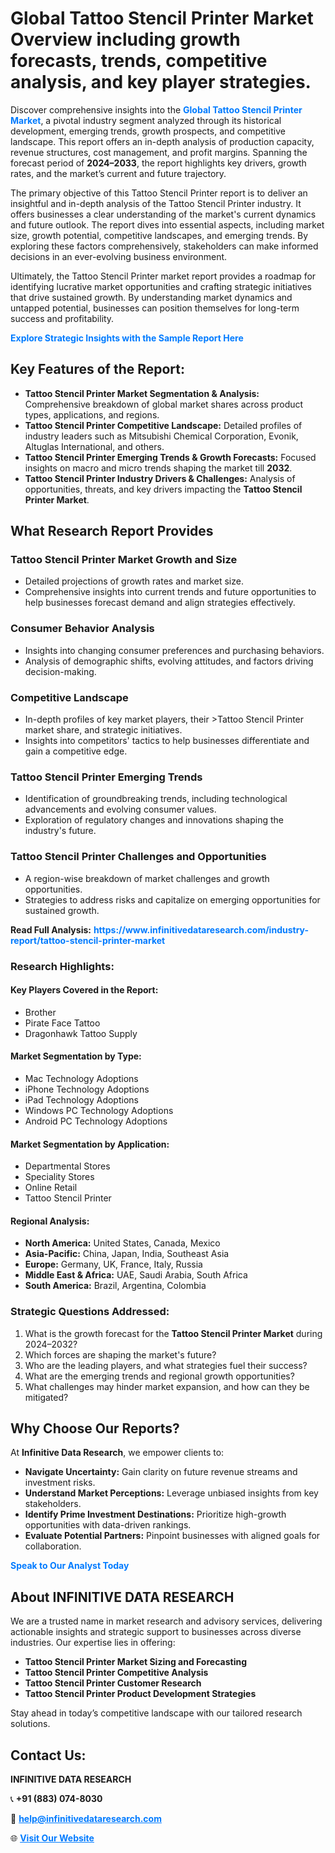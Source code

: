 <h1>Global Tattoo Stencil Printer Market Overview including growth forecasts, trends, competitive analysis, and key player strategies.</h1>
<p>
Discover comprehensive insights into the 
<a href="https://www.infinitivedataresearch.com/industry-report/tattoo-stencil-printer-market" rel="dofollow" style="color: #007BFF; text-decoration: none;"><strong>Global Tattoo Stencil Printer Market</strong></a>, a pivotal industry segment analyzed through its historical development, emerging trends, growth prospects, and competitive landscape. This report offers an in-depth analysis of production capacity, revenue structures, cost management, and profit margins. Spanning the forecast period of <strong>2024–2033</strong>, the report highlights key drivers, growth rates, and the market’s current and future trajectory.
</p>
<p>
The primary objective of this Tattoo Stencil Printer report is to deliver an insightful and in-depth analysis of the Tattoo Stencil Printer industry. It offers businesses a clear understanding of the market's current dynamics and future outlook. The report dives into essential aspects, including market size, growth potential, competitive landscapes, and emerging trends. By exploring these factors comprehensively, stakeholders can make informed decisions in an ever-evolving business environment.
</p>
<p>
Ultimately, the Tattoo Stencil Printer market report provides a roadmap for identifying lucrative market opportunities and crafting strategic initiatives that drive sustained growth. By understanding market dynamics and untapped potential, businesses can position themselves for long-term success and profitability.
</p>
<p>
<a href="https://www.infinitivedataresearch.com/request-sample/reportId=107386" style="color: #007BFF; text-decoration: none;"><strong>Explore Strategic Insights with the Sample Report Here</strong></a>
</p>

<h2>Key Features of the Report:</h2>
<ul>
<li><strong>Tattoo Stencil Printer Market Segmentation & Analysis:</strong> Comprehensive breakdown of global market shares across product types, applications, and regions.</li>
<li><strong>Tattoo Stencil Printer Competitive Landscape:</strong> Detailed profiles of industry leaders such as Mitsubishi Chemical Corporation, Evonik, Altuglas International, and others.</li>
<li><strong>Tattoo Stencil Printer Emerging Trends & Growth Forecasts:</strong> Focused insights on macro and micro trends shaping the market till <strong>2032</strong>.</li>
<li><strong>Tattoo Stencil Printer Industry Drivers & Challenges:</strong> Analysis of opportunities, threats, and key drivers impacting the <strong>Tattoo Stencil Printer Market</strong>.</li>
</ul>

<h2>What Research Report Provides</h2>
<h3>Tattoo Stencil Printer Market Growth and Size</h3>
<ul>
<li>Detailed projections of growth rates and market size.</li>
<li>Comprehensive insights into current trends and future opportunities to help businesses forecast demand and align strategies effectively.</li>
</ul>

<h3>Consumer Behavior Analysis</h3>
<ul>
<li>Insights into changing consumer preferences and purchasing behaviors.</li>
<li>Analysis of demographic shifts, evolving attitudes, and factors driving decision-making.</li>
</ul>

<h3>Competitive Landscape</h3>
<ul>
<li>In-depth profiles of key market players, their >Tattoo Stencil Printer market share, and strategic initiatives.</li>
<li>Insights into competitors' tactics to help businesses differentiate and gain a competitive edge.</li>
</ul>

<h3>Tattoo Stencil Printer Emerging Trends</h3>
<ul>
<li>Identification of groundbreaking trends, including technological advancements and evolving consumer values.</li>
<li>Exploration of regulatory changes and innovations shaping the industry's future.</li>
</ul>

<h3>Tattoo Stencil Printer Challenges and Opportunities</h3>
<ul>
<li>A region-wise breakdown of market challenges and growth opportunities.</li>
<li>Strategies to address risks and capitalize on emerging opportunities for sustained growth.</li>
</ul>
<p><strong>Read Full Analysis:</strong> <a href="https://www.infinitivedataresearch.com/industry-report/tattoo-stencil-printer-market" rel="dofollow" style="color: #007BFF; text-decoration: none;"><strong>https://www.infinitivedataresearch.com/industry-report/tattoo-stencil-printer-market</strong></a></p>
<h3>Research Highlights:</h3>
<h4>Key Players Covered in the Report:</h4>
<ul><li>Brother</li><li>Pirate Face Tattoo</li><li>Dragonhawk Tattoo Supply</li></ul>
<h4>Market Segmentation by Type:</h4>
<ul><li>Mac Technology Adoptions</li><li>iPhone Technology Adoptions</li><li>iPad Technology Adoptions</li><li>Windows PC Technology Adoptions</li><li>Android PC Technology Adoptions</li></ul>
<h4>Market Segmentation by Application:</h4>
<ul><li>Departmental Stores</li><li>Speciality Stores</li><li>Online Retail</li><li>Tattoo Stencil Printer</li></ul>

<h4>Regional Analysis:</h4>
<ul>
<li><strong>North America:</strong> United States, Canada, Mexico</li>
<li><strong>Asia-Pacific:</strong> China, Japan, India, Southeast Asia</li>
<li><strong>Europe:</strong> Germany, UK, France, Italy, Russia</li>
<li><strong>Middle East & Africa:</strong> UAE, Saudi Arabia, South Africa</li>
<li><strong>South America:</strong> Brazil, Argentina, Colombia</li>
</ul>

<h3>Strategic Questions Addressed:</h3>
<ol>
<li>What is the growth forecast for the <strong>Tattoo Stencil Printer Market</strong> during 2024–2032?</li>
<li>Which forces are shaping the market's future?</li>
<li>Who are the leading players, and what strategies fuel their success?</li>
<li>What are the emerging trends and regional growth opportunities?</li>
<li>What challenges may hinder market expansion, and how can they be mitigated?</li>
</ol>

<h2>Why Choose Our Reports?</h2>
<p>At <strong>Infinitive Data Research</strong>, we empower clients to:</p>
<ul>
<li><strong>Navigate Uncertainty:</strong> Gain clarity on future revenue streams and investment risks.</li>
<li><strong>Understand Market Perceptions:</strong> Leverage unbiased insights from key stakeholders.</li>
<li><strong>Identify Prime Investment Destinations:</strong> Prioritize high-growth opportunities with data-driven rankings.</li>
<li><strong>Evaluate Potential Partners:</strong> Pinpoint businesses with aligned goals for collaboration.</li>
</ul>
<p><a href="https://www.infinitivedataresearch.com/industry-report/tattoo-stencil-printer-market" rel="dofollow" style="color: #007BFF; text-decoration: none;"><strong>Speak to Our Analyst Today</strong></a></p>

<h2>About INFINITIVE DATA RESEARCH</h2>
<p>We are a trusted name in market research and advisory services, delivering actionable insights and strategic support to businesses across diverse industries. Our expertise lies in offering:</p>
<ul>
<li><strong>Tattoo Stencil Printer Market Sizing and Forecasting</strong></li>
<li><strong>Tattoo Stencil Printer Competitive Analysis</strong></li>
<li><strong>Tattoo Stencil Printer Customer Research</strong></li>
<li><strong>Tattoo Stencil Printer Product Development Strategies</strong></li>
</ul>
<p>Stay ahead in today’s competitive landscape with our tailored research solutions.</p>

<h2>Contact Us:</h2>
<p><strong>INFINITIVE DATA RESEARCH</strong></p>
<p>📞 <strong>+91 (883) 074-8030</strong></p>
<p>📧 <strong><a href="mailto:help@infinitivedataresearch.com" style="color: #007BFF;">help@infinitivedataresearch.com</a></strong></p>
<p>🌐 <strong><a href="https://www.infinitivedataresearch.com" rel="dofollow" style="color: #007BFF;">Visit Our Website</a></strong></p>